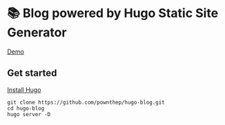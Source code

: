# 📚 Blog powered by Hugo Static Site Generator

[Demo](https://pownthep.github.io/hugo-blog)

## Get started

[Install Hugo](https://gohugo.io/getting-started/quick-start/)

    git clone https://github.com/pownthep/hugo-blog.git
    cd hugo-blog
    hugo server -D 
